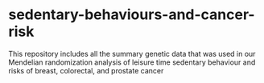 # sedentary-behaviours-and-cancer-risk
This repository includes all the summary genetic data that was used in our Mendelian randomization analysis of leisure time sedentary behaviour and risks of breast, colorectal, and prostate cancer
